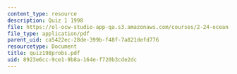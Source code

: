 ```yaml
---
content_type: resource
description: Quiz 1 1998
file: https://ol-ocw-studio-app-qa.s3.amazonaws.com/courses/2-24-ocean-wave-interaction-with-ships-and-offshore-energy-systems-13-022-spring-2002/8923e6cc9ce19b8a164ef720b3cde2dc_quiz198probs.pdf
file_type: application/pdf
parent_uid: ca5422ec-28de-399b-f48f-7a821defd776
resourcetype: Document
title: quiz198probs.pdf
uid: 8923e6cc-9ce1-9b8a-164e-f720b3cde2dc
---
```

